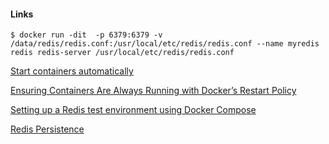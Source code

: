 
#### Links

``$ docker run -dit  -p 6379:6379 -v /data/redis/redis.conf:/usr/local/etc/redis/redis.conf --name myredis redis redis-server /usr/local/etc/redis/redis.conf``

[Start containers automatically](https://docs.docker.com/config/containers/start-containers-automatically/)

[Ensuring Containers Are Always Running with Docker’s Restart Policy](https://blog.codeship.com/ensuring-containers-are-always-running-with-dockers-restart-policy/)

[Setting up a Redis test environment using Docker Compose](https://cheesyprogrammer.com/2018/01/04/setting-up-a-redis-test-environment-using-docker-compose/)

[Redis Persistence](https://redis.io/topics/persistence)
